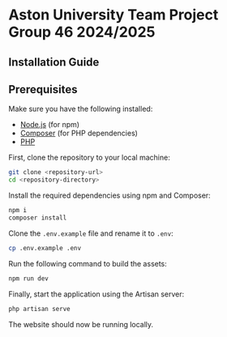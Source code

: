 # Aston University Team Project Group 46 2024/2025
## Installation Guide

## Prerequisites

Make sure you have the following installed:
- [Node.js](https://nodejs.org/) (for npm)
- [Composer](https://getcomposer.org/) (for PHP dependencies)
- [PHP](https://www.php.net/)

First, clone the repository to your local machine:
```bash
git clone <repository-url>
cd <repository-directory>
```

Install the required dependencies using npm and Composer:
```bash
npm i
composer install
```

Clone the `.env.example` file and rename it to `.env`:
```bash
cp .env.example .env
```

Run the following command to build the assets:
```bash
npm run dev
```

Finally, start the application using the Artisan server:
```bash
php artisan serve
```

The website should now be running locally.
